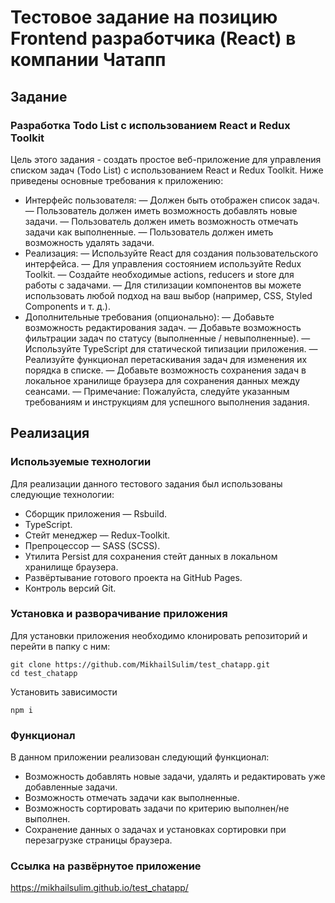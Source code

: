# Тестовое задание на позицию Frontend разработчика (React) в компании Чатапп

## Задание
### Разработка Todo List с использованием React и Redux Toolkit
Цель этого задания - создать простое веб-приложение для управления списком задач (Todo List) с использованием React и Redux Toolkit. Ниже
приведены основные требования к приложению:
- Интерфейс пользователя:
— Должен быть отображен список задач.
— Пользователь должен иметь возможность добавлять новые задачи.
— Пользователь должен иметь возможность отмечать задачи как выполненные.
— Пользователь должен иметь возможность удалять задачи.
- Реализация:
— Используйте React для создания пользовательского интерфейса.
— Для управления состоянием используйте Redux Toolkit.
— Создайте необходимые actions, reducers и store для работы с задачами.
— Для стилизации компонентов вы можете использовать любой подход на ваш выбор (например, CSS, Styled Components и т. д.).
- Дополнительные требования (опционально):
— Добавьте возможность редактирования задач.
— Добавьте возможность фильтрации задач по статусу (выполненные / невыполненные).
— Используйте TypeScript для статической типизации приложения.
— Реализуйте функционал перетаскивания задач для изменения их порядка в списке.
— Добавьте возможность сохранения задач в локальное хранилище браузера для сохранения данных между сеансами.
— Примечание: Пожалуйста, следуйте указанным требованиям и инструкциям для успешного выполнения задания.

## Реализация
### Используемые технологии
Для реализации данного тестового задания был использованы следующие технологии:
- Сборщик приложения — Rsbuild.
- TypeScript.
- Стейт менеджер — Redux-Toolkit.
- Препроцессор — SASS (SCSS). 
- Утилита Persist для сохранения стейт данных в локальном хранилище браузера.
- Развёртывание готового проекта на GitHub Pages.
- Контроль версий Git.
### Установка и разворачивание приложения
Для установки приложения необходимо клонировать репозиторий и перейти в папку с ним: 
```
git clone https://github.com/MikhailSulim/test_chatapp.git
cd test_chatapp
```

Установить зависимости
```
npm i
```
### Функционал 
В данном приложении реализован следующий функционал:
- Возможность добавлять новые задачи, удалять и редактировать уже добавленные задачи.
- Возможность отмечать задачи как выполненные.
- Возможность сортировать задачи по критерию выполнен/не выполнен.
- Сохранение данных о задачах и установках сортировки при перезагрузке страницы браузера.

### Ссылка на развёрнутое приложение
https://mikhailsulim.github.io/test_chatapp/